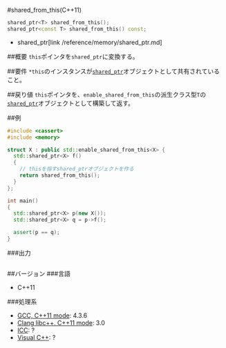 #shared_from_this(C++11)
```cpp
shared_ptr<T> shared_from_this();
shared_ptr<const T> shared_from_this() const;
```
* shared_ptr[link /reference/memory/shared_ptr.md]

##概要
`this`ポインタを`shared_ptr`に変換する。


##要件
`*this`のインスタンスが[`shared_ptr`](/reference/memory/shared_ptr.md)オブジェクトとして共有されていること。


##戻り値
`this`ポインタを、`enable_shared_from_this`の派生クラス型`T`の[`shared_ptr`](/reference/memory/shared_ptr.md)オブジェクトとして構築して返す。


##例
```cpp
#include <cassert>
#include <memory>

struct X : public std::enable_shared_from_this<X> {
  std::shared_ptr<X> f()
  {
    // thisを指すshared_ptrオブジェクトを作る
    return shared_from_this();
  }
};

int main()
{
  std::shared_ptr<X> p(new X());
  std::shared_ptr<X> q = p->f();

  assert(p == q);
}
```

###出力
```
```

##バージョン
###言語
- C++11

###処理系
- [GCC, C++11 mode](/implementation#gcc.md): 4.3.6
- [Clang libc++, C++11 mode](/implementation#clang.md): 3.0
- [ICC](/implementation#icc.md): ?
- [Visual C++](/implementation#visual_cpp.md): ?
